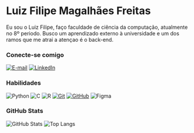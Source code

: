 # Luiz Filipe Magalhães Freitas

Eu sou o Luiz Filipe, faço faculdade de ciência da computação, atualmente no 8º periodo. Busco um aprendizado externo à universidade e um dos ramos que me atrai a atençao é o back-end.

### Conecte-se comigo


[![E-mail](https://img.shields.io/badge/-Email-000?style=for-the-badge&logo=microsoft-outlook&logoColor=E94D5F)](mailto:felipe22331@gmail.com)
[![LinkedIn](https://img.shields.io/badge/-LinkedIn-000?style=for-the-badge&logo=linkedin&logoColor=30A3DC)](https://www.linkedin.com/in/luiz-filipe-magalhães-freitas-55016920a)

### Habilidades

![Python](https://img.shields.io/badge/python-3670A0?style=for-the-badge&logo=python&logoColor=ffdd54)
![C](https://img.shields.io/badge/C-00599C?style=for-the-badge&logo=c&logoColor=white)
![R](https://img.shields.io/badge/R-276DC3?style=for-the-badge&logo=r&logoColor=white)
[![Git](https://img.shields.io/badge/Git-000?style=for-the-badge&logo=git&logoColor=E94D5F)](https://git-scm.com/doc)
[![GitHub](https://img.shields.io/badge/GitHub-000?style=for-the-badge&logo=github&logoColor=30A3DC)](https://docs.github.com/)
![Figma](https://img.shields.io/badge/Figma-696969?style=for-the-badge&logo=figma&logoColor=figma)

### GitHub Stats

![GitHub Stats](https://github-readme-stats.vercel.app/api?username=LuizFilipeM&theme=transparent&bg_color=000&border_color=30A3DC&show_icons=true&icon_color=30A3DC&title_color=E94D5F&text_color=FFF)
![Top Langs](https://github-readme-stats-git-masterrstaa-rickstaa.vercel.app/api/top-langs/?username=LuizFilipeM&layout=compact&bg_color=000&border_color=30A3DC&title_color=E94D5F&text_color=FFF)
